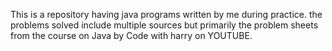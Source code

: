 This is a repository  having java programs written by me during practice.
the problems solved include multiple sources but primarily the problem sheets from the course on Java by Code with harry on YOUTUBE.
